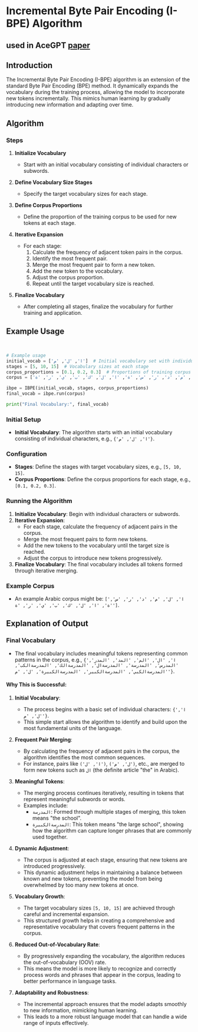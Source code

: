 # Incremental Byte Pair Encoding (I-BPE) Algorithm
## used in AceGPT [paper](https://huggingface.co/FreedomIntelligence/AceGPT-v1.5-13B-Chat/blob/main/Second_Language_(Arabic)_Acquisition_of_LLMs_via_Progressive_Vocabulary_Expansion.pdf) 
## Introduction

The Incremental Byte Pair Encoding (I-BPE) algorithm is an extension of the standard Byte Pair Encoding (BPE) method. It dynamically expands the vocabulary during the training process, allowing the model to incorporate new tokens incrementally. This mimics human learning by gradually introducing new information and adapting over time.

## Algorithm

### Steps

1. **Initialize Vocabulary**
   - Start with an initial vocabulary consisting of individual characters or subwords.

2. **Define Vocabulary Size Stages**
   - Specify the target vocabulary sizes for each stage.

3. **Define Corpus Proportions**
   - Define the proportion of the training corpus to be used for new tokens at each stage.

4. **Iterative Expansion**
   - For each stage:
     1. Calculate the frequency of adjacent token pairs in the corpus.
     2. Identify the most frequent pair.
     3. Merge the most frequent pair to form a new token.
     4. Add the new token to the vocabulary.
     5. Adjust the corpus proportion.
     6. Repeat until the target vocabulary size is reached.

5. **Finalize Vocabulary**
   - After completing all stages, finalize the vocabulary for further training and application.

## Example Usage
```python


# Example usage 
initial_vocab = ['ا', 'ل', 'م']  # Initial vocabulary set with individual characters
stages = [5, 10, 15]  # Vocabulary sizes at each stage
corpus_proportions = [0.1, 0.2, 0.3]  # Proportions of training corpus at each stage
corpus = ['ا', 'ل', 'م', 'د', 'ر', 'س', 'ة', 'ا', 'ل', 'ك', 'ب', 'ي', 'ر', 'ة']  # Example corpus

ibpe = IBPE(initial_vocab, stages, corpus_proportions)
final_vocab = ibpe.run(corpus)

print("Final Vocabulary:", final_vocab)
```
### Initial Setup
- **Initial Vocabulary**: The algorithm starts with an initial vocabulary consisting of individual characters, e.g., `{'ا', 'ل', 'م'}`.

### Configuration
- **Stages**: Define the stages with target vocabulary sizes, e.g., `[5, 10, 15]`.
- **Corpus Proportions**: Define the corpus proportions for each stage, e.g., `[0.1, 0.2, 0.3]`.

### Running the Algorithm
1. **Initialize Vocabulary**: Begin with individual characters or subwords.
2. **Iterative Expansion**:
   - For each stage, calculate the frequency of adjacent pairs in the corpus.
   - Merge the most frequent pairs to form new tokens.
   - Add the new tokens to the vocabulary until the target size is reached.
   - Adjust the corpus to introduce new tokens progressively.
3. **Finalize Vocabulary**: The final vocabulary includes all tokens formed through iterative merging.

### Example Corpus
- An example Arabic corpus might be: `['ا', 'ل', 'م', 'د', 'ر', 'س', 'ة', 'ا', 'ل', 'ك', 'ب', 'ي', 'ر', 'ة']`.

## Explanation of Output

### Final Vocabulary
- The final vocabulary includes meaningful tokens representing common patterns in the corpus, e.g., `{'ا', 'ال', 'الم', 'المد', 'المدر', 'المدرس', 'المدرسة', 'المدرسةال', 'المدرسةالك', 'المدرسةالكب', 'المدرسةالكبي', 'المدرسةالكبير', 'المدرسةالكبيرة', 'ل', 'م'}`.

#### Why This is Successful:

1. **Initial Vocabulary**:
   - The process begins with a basic set of individual characters: `{'ا', 'ل', 'م'}`.
   - This simple start allows the algorithm to identify and build upon the most fundamental units of the language.

2. **Frequent Pair Merging**:
   - By calculating the frequency of adjacent pairs in the corpus, the algorithm identifies the most common sequences.
   - For instance, pairs like `('ا', 'ل')`, `('ل', 'م')`, etc., are merged to form new tokens such as `ال` (the definite article "the" in Arabic).

3. **Meaningful Tokens**:
   - The merging process continues iteratively, resulting in tokens that represent meaningful subwords or words.
   - Examples include:
     - `المدرسة`: Formed through multiple stages of merging, this token means "the school".
     - `المدرسةالكبيرة`: This token means "the large school", showing how the algorithm can capture longer phrases that are commonly used together.

4. **Dynamic Adjustment**:
   - The corpus is adjusted at each stage, ensuring that new tokens are introduced progressively.
   - This dynamic adjustment helps in maintaining a balance between known and new tokens, preventing the model from being overwhelmed by too many new tokens at once.

5. **Vocabulary Growth**:
   - The target vocabulary sizes `[5, 10, 15]` are achieved through careful and incremental expansion.
   - This structured growth helps in creating a comprehensive and representative vocabulary that covers frequent patterns in the corpus.

6. **Reduced Out-of-Vocabulary Rate**:
   - By progressively expanding the vocabulary, the algorithm reduces the out-of-vocabulary (OOV) rate.
   - This means the model is more likely to recognize and correctly process words and phrases that appear in the corpus, leading to better performance in language tasks.

7. **Adaptability and Robustness**:
   - The incremental approach ensures that the model adapts smoothly to new information, mimicking human learning.
   - This leads to a more robust language model that can handle a wide range of inputs effectively.
